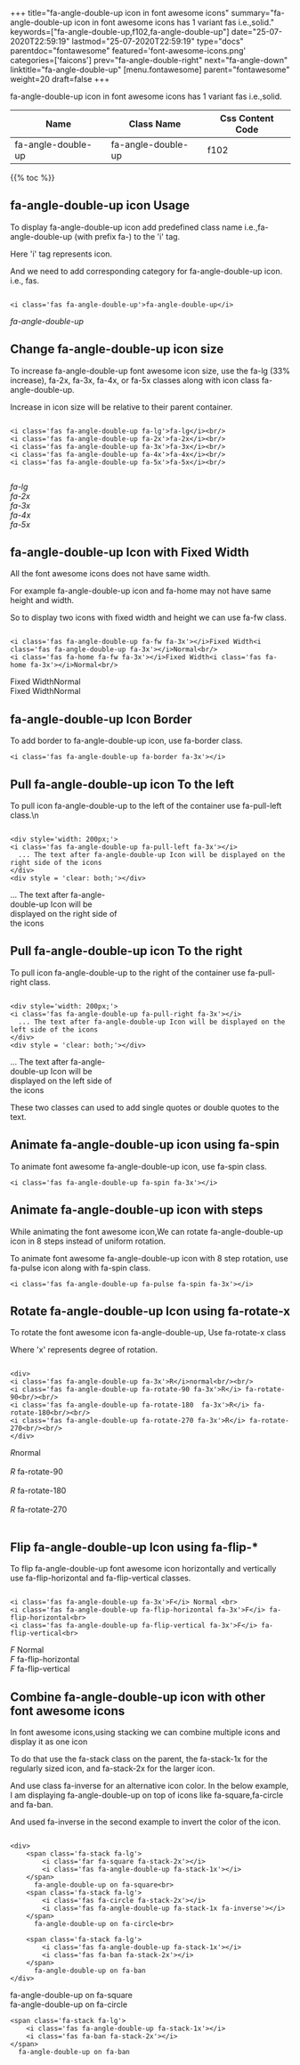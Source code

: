 +++
title="fa-angle-double-up icon in font awesome icons"
summary="fa-angle-double-up icon in font awesome icons has 1 variant fas i.e.,solid."
keywords=["fa-angle-double-up,f102,fa-angle-double-up"]
date="25-07-2020T22:59:19"
lastmod="25-07-2020T22:59:19"
type="docs"
parentdoc="fontawesome"
featured='font-awesome-icons.png'
categories=['faicons']
prev="fa-angle-double-right"
next="fa-angle-down"
linktitle="fa-angle-double-up"
[menu.fontawesome]
parent="fontawesome"
weight=20
draft=false
+++


fa-angle-double-up icon in font awesome icons has 1 variant fas i.e.,solid.

<div class='table-responsive'><table class='table'><thead><tr><th>Name</th><th>Class Name</th><th>Css Content Code</th></tr></thead><tbody><tr><td>fa-angle-double-up</td><td>fa-angle-double-up</td><td>f102</td></tr></tbody></table></div>


{{% toc %}}


## fa-angle-double-up icon Usage

To display fa-angle-double-up icon add predefined class name i.e.,fa-angle-double-up (with prefix fa-) to the 'i' tag.

Here 'i' tag represents icon.

And we need to add corresponding category for fa-angle-double-up icon. i.e., fas.


```

<i class='fas fa-angle-double-up'>fa-angle-double-up</i>
```

<i class='fas fa-angle-double-up'>fa-angle-double-up</i>




## Change fa-angle-double-up icon size
To increase fa-angle-double-up font awesome icon size, use the fa-lg (33% increase), fa-2x, fa-3x, fa-4x, or fa-5x classes along with icon class fa-angle-double-up.

Increase in icon size will be relative to their parent container. 

```

<i class='fas fa-angle-double-up fa-lg'>fa-lg</i><br/>
<i class='fas fa-angle-double-up fa-2x'>fa-2x</i><br/>
<i class='fas fa-angle-double-up fa-3x'>fa-3x</i><br/>
<i class='fas fa-angle-double-up fa-4x'>fa-4x</i><br/>
<i class='fas fa-angle-double-up fa-5x'>fa-5x</i><br/>
            
```

<i class='fas fa-angle-double-up fa-lg'>fa-lg</i><br/>
<i class='fas fa-angle-double-up fa-2x'>fa-2x</i><br/>
<i class='fas fa-angle-double-up fa-3x'>fa-3x</i><br/>
<i class='fas fa-angle-double-up fa-4x'>fa-4x</i><br/>
<i class='fas fa-angle-double-up fa-5x'>fa-5x</i><br/>
            



## fa-angle-double-up Icon with Fixed Width 

All the font awesome icons does not have same width.

For example fa-angle-double-up icon and fa-home may not have same height and width.

So to display two icons with fixed width and height we can use fa-fw class.


```

<i class='fas fa-angle-double-up fa-fw fa-3x'></i>Fixed Width<i class='fas fa-angle-double-up fa-3x'></i>Normal<br/>
<i class='fas fa-home fa-fw fa-3x'></i>Fixed Width<i class='fas fa-home fa-3x'></i>Normal<br/>
```

<i class='fas fa-angle-double-up fa-fw fa-3x'></i>Fixed Width<i class='fas fa-angle-double-up fa-3x'></i>Normal<br/>
<i class='fas fa-home fa-fw fa-3x'></i>Fixed Width<i class='fas fa-home fa-3x'></i>Normal<br/>



## fa-angle-double-up Icon Border 

To add border to fa-angle-double-up icon, use fa-border class.


```
<i class='fas fa-angle-double-up fa-border fa-3x'></i>

```
<i class='fas fa-angle-double-up fa-border fa-3x'></i>





## Pull fa-angle-double-up icon To the left

To pull icon fa-angle-double-up to the left of the container use fa-pull-left class.\n

```

<div style='width: 200px;'>
<i class='fas fa-angle-double-up fa-pull-left fa-3x'></i>
  ... The text after fa-angle-double-up Icon will be displayed on the right side of the icons
</div>
<div style = 'clear: both;'></div>
```

<div style='width: 200px;'>
<i class='fas fa-angle-double-up fa-pull-left fa-3x'></i>
  ... The text after fa-angle-double-up Icon will be displayed on the right side of the icons
</div>
<div style = 'clear: both;'></div>




## Pull fa-angle-double-up icon To the right
To pull icon fa-angle-double-up to the right of the container use fa-pull-right class.

```

<div style='width: 200px;'>
<i class='fas fa-angle-double-up fa-pull-right fa-3x'></i>
  ... The text after fa-angle-double-up Icon will be displayed on the left side of the icons
</div>
<div style = 'clear: both;'></div>
```

<div style='width: 200px;'>
<i class='fas fa-angle-double-up fa-pull-right fa-3x'></i>
  ... The text after fa-angle-double-up Icon will be displayed on the left side of the icons
</div>
<div style = 'clear: both;'></div>

These two classes can used to add single quotes or double quotes to the text.


## Animate fa-angle-double-up icon using fa-spin
To animate font awesome fa-angle-double-up icon, use fa-spin class.

```
<i class='fas fa-angle-double-up fa-spin fa-3x'></i>
```
<i class='fas fa-angle-double-up fa-spin fa-3x'></i>




## Animate fa-angle-double-up icon with steps
While animating the font awesome icon,We can rotate fa-angle-double-up icon in 8 steps instead of uniform rotation.

To animate font awesome fa-angle-double-up icon with 8 step rotation, use fa-pulse icon along with fa-spin class.


```
<i class='fas fa-angle-double-up fa-pulse fa-spin fa-3x'></i>

```
<i class='fas fa-angle-double-up fa-pulse fa-spin fa-3x'></i>





## Rotate fa-angle-double-up Icon using fa-rotate-x
To rotate the font awesome icon fa-angle-double-up, Use fa-rotate-x class

Where 'x' represents degree of rotation.


```

<div>
<i class='fas fa-angle-double-up fa-3x'>R</i>normal<br/><br/>
<i class='fas fa-angle-double-up fa-rotate-90 fa-3x'>R</i> fa-rotate-90<br/><br/> 
<i class='fas fa-angle-double-up fa-rotate-180  fa-3x'>R</i> fa-rotate-180<br/><br/> 
<i class='fas fa-angle-double-up fa-rotate-270 fa-3x'>R</i> fa-rotate-270<br/><br/>
</div>
```

<div>
<i class='fas fa-angle-double-up fa-3x'>R</i>normal<br/><br/>
<i class='fas fa-angle-double-up fa-rotate-90 fa-3x'>R</i> fa-rotate-90<br/><br/> 
<i class='fas fa-angle-double-up fa-rotate-180  fa-3x'>R</i> fa-rotate-180<br/><br/> 
<i class='fas fa-angle-double-up fa-rotate-270 fa-3x'>R</i> fa-rotate-270<br/><br/>
</div>




## Flip fa-angle-double-up Icon using fa-flip-*
To flip fa-angle-double-up font awesome icon horizontally and vertically use fa-flip-horizontal and fa-flip-vertical classes. 

```

<i class='fas fa-angle-double-up fa-3x'>F</i> Normal <br>
<i class='fas fa-angle-double-up fa-flip-horizontal fa-3x'>F</i> fa-flip-horizontal<br>
<i class='fas fa-angle-double-up fa-flip-vertical fa-3x'>F</i> fa-flip-vertical<br>
```

<i class='fas fa-angle-double-up fa-3x'>F</i> Normal <br>
<i class='fas fa-angle-double-up fa-flip-horizontal fa-3x'>F</i> fa-flip-horizontal<br>
<i class='fas fa-angle-double-up fa-flip-vertical fa-3x'>F</i> fa-flip-vertical<br>




## Combine fa-angle-double-up icon with other font awesome icons
In font awesome icons,using stacking we can combine multiple icons and display it as one icon 

To do that use the fa-stack class on the parent, the fa-stack-1x for the regularly sized icon, and fa-stack-2x for the larger icon.

And use class fa-inverse for an alternative icon color. 
In the below example, I am displaying fa-angle-double-up on top of icons like fa-square,fa-circle and fa-ban.

And used fa-inverse in the second example to invert the color of the icon.

```

<div>
    <span class='fa-stack fa-lg'>
        <i class='far fa-square fa-stack-2x'></i>
        <i class='fas fa-angle-double-up fa-stack-1x'></i>
    </span>
      fa-angle-double-up on fa-square<br>
    <span class='fa-stack fa-lg'>
        <i class='fas fa-circle fa-stack-2x'></i>
        <i class='fas fa-angle-double-up fa-stack-1x fa-inverse'></i>
    </span>
      fa-angle-double-up on fa-circle<br>

    <span class='fa-stack fa-lg'>
        <i class='fas fa-angle-double-up fa-stack-1x'></i>
        <i class='fas fa-ban fa-stack-2x'></i>
    </span>
      fa-angle-double-up on fa-ban
</div>
```

<div>
    <span class='fa-stack fa-lg'>
        <i class='far fa-square fa-stack-2x'></i>
        <i class='fas fa-angle-double-up fa-stack-1x'></i>
    </span>
      fa-angle-double-up on fa-square<br>
    <span class='fa-stack fa-lg'>
        <i class='fas fa-circle fa-stack-2x'></i>
        <i class='fas fa-angle-double-up fa-stack-1x fa-inverse'></i>
    </span>
      fa-angle-double-up on fa-circle<br>

    <span class='fa-stack fa-lg'>
        <i class='fas fa-angle-double-up fa-stack-1x'></i>
        <i class='fas fa-ban fa-stack-2x'></i>
    </span>
      fa-angle-double-up on fa-ban
</div>






